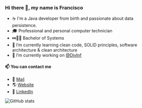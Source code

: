 ### Hi there 👋, my name is Francisco
- ☕ I'm a Java developer from birth and passionate about data persistence.
- 🎓 Professional and personal computer technician
- ⏭️🧑‍🎓 Bachelor of Systems
- 🌱 I’m currently learning clean code, SOLID principles, software architecture & clean architecture
- 🔭 I’m currently working on [@DivInf ](http://divinf.com.ar "@DivInf ")


#### 📫 You can contact me
- 📨 [Mail](mailto:franciscoruizlezcano@gmail.com "Mail")
- 🌎 [Website](https://franciscoruiz.ar/ "Website")
- 💼 [LinkedIn](https://www.linkedin.com/in/franciscoruizlezcano/ "LinkedIn")

![GitHub stats](https://github-readme-stats.vercel.app/api?username=franciscoruizar&show_icons=true)  

